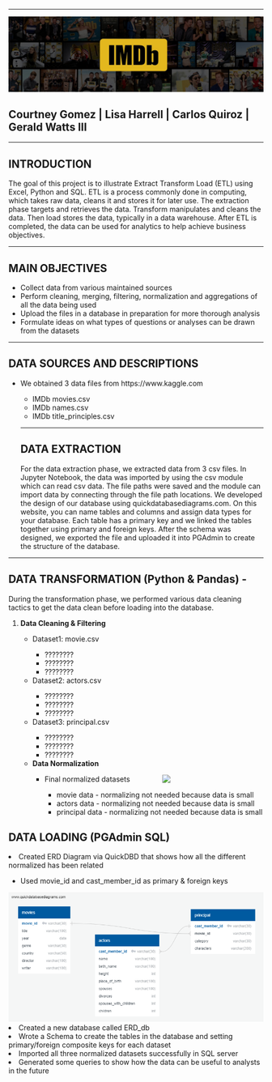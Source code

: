 <hr>
<img src="Images/IMDb_Header.jpg" class="center">
<p><h2>Courtney Gomez  |  Lisa Harrell  |  Carlos Quiroz  | Gerald Watts III </h1></p>
<hr>

## INTRODUCTION

The goal of this project is to illustrate Extract Transform Load (ETL) using Excel, Python and SQL.  ETL is a process commonly done in computing, which takes raw data, cleans it and stores it for later use.  The extraction phase targets and retrieves the data.  Transform manipulates and cleans the data. Then load stores the data, typically in a data warehouse. After ETL is completed, the data can be used for analytics to help achieve business objectives.  
<hr>

## MAIN OBJECTIVES
<ul>
    <li>Collect data  from various maintained sources </li>
    <li>Perform cleaning, merging, filtering, normalization and aggregations of all the data being used</li>
    <li>Upload the files in a database in preparation for more thorough analysis</li>
    <li>Formulate ideas on what types of questions or analyses can be drawn from the datasets</li>
</ul>
<hr>

## DATA SOURCES AND DESCRIPTIONS
<ul>
<li>We obtained 3 data files from https://www.kaggle.com </li>
    <ul>
    <li>IMDb movies.csv</li>
    <li>IMDb names.csv</li>
    <li>IMDb title_principles.csv</li>
</ul>
<hr>

## DATA EXTRACTION
For the data extraction phase, we extracted data from 3 csv files.  In Jupyter Notebook, the data was imported by using the csv module which can read csv data.  The file paths were saved and the module can import data by connecting through the file path locations.  We developed the design of our database using quickdatabasediagrams.com.  On this website, you can name tables and columns and assign data types for your database.  Each table has a primary key and we linked the tables together using primary and foreign keys.  After the schema was designed, we exported the file and uploaded it into PGAdmin to create the structure of the database.
</ul>
<hr>
</ol>

## DATA TRANSFORMATION (Python & Pandas) - 
During the transformation phase, we performed various data cleaning tactics to get the data clean before loading into the database.  
<ol>
    <li><strong>Data Cleaning & Filtering</strong></li>
        <ul>
            <li>Dataset1: movie.csv </li>
                <ul>
                    <li>????????</li>
                    <li>????????</li>
                    <li>????????</li>
                </ul>
            <li>Dataset2: actors.csv </li>
                <ul>
                    <li>????????</li>
                    <li>????????</li>
                    <li>????????</li>
                </ul>
            <li>Dataset3: principal.csv </li>
                <ul>
                    <li>????????</li>
                    <li>????????</li>
                    <li>????????</li>
                </ul>
 <li><strong>Data Normalization</strong><p><img src="images/transform.png" width=200 align="right"/></p></li>
        <ul>
            <li>Final normalized datasets</li>
            <ul>
                <li>movie data - normalizing not needed because data is small</li>
                <li>actors data - normalizing not needed because data is small</li>
                <li>principal data - normalizing not needed because data is small</li>
        </ul>
</ol>

## DATA LOADING (PGAdmin SQL)
</ol>
    <li>Created ERD Diagram via QuickDBD that shows how all the different normalized has been related</li>
        <ul>
            <li>Used movie_id and cast_member_id as primary & foreign keys</li>
        </ul>
    
<img src="Images/ERD.png" class="center"/>    
    <li>Created a new database called ERD_db</li>
    <li>Wrote a Schema to create the tables in the database and setting primary/foreign composite keys for each dataset</li>
    <li>Imported all three normalized datasets successfully in SQL server </li>
    <li>Generated some queries to show how the data can be useful to analysts in the future</li>

